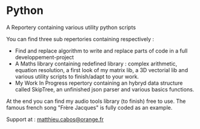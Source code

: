 # Python
A Reportery containing various utility python scripts

You can find three sub repertories containing respectively :
  * Find and replace algorithm to write and replace parts of code in a full developpement-project 
  * A Maths library containing redefined library : complex arithmetic, equation resolution, a first look of my matrix lib, a 3D vectorial lib and various utility scripts to finish/adapt to your work.
  * My Work In Progress repertory containing an hybryd data structure called SkipTree, an unfinished json parser and various basics functions.
  
At the end you can find my audio tools library (to finish) free to use. The famous french song "Frère Jacques" is fully coded as an example.

Support at : matthieu.cabos@orange.fr
